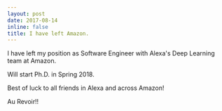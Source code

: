```yaml
---
layout: post
date: 2017-08-14
inline: false
title: I have left Amazon.
---
```

I have left my position as Software Engineer with Alexa's Deep Learning team at Amazon.

Will start Ph.D. in Spring 2018.

Best of luck to all friends in Alexa and across Amazon!

Au Revoir!!
